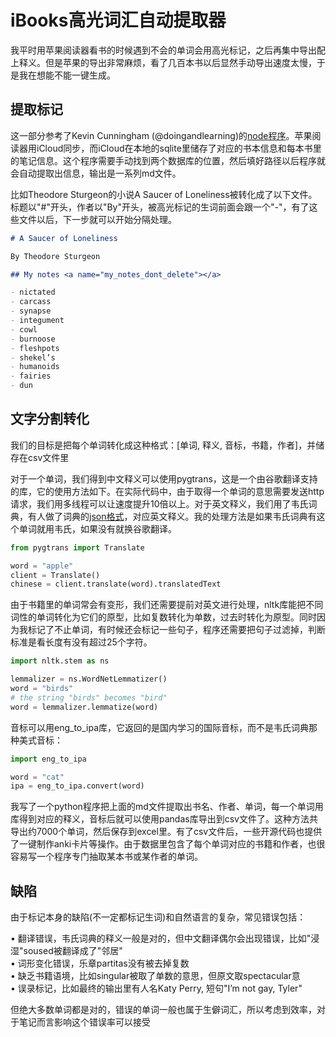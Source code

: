 # iBooks高光词汇自动提取器

我平时用苹果阅读器看书的时候遇到不会的单词会用高光标记，之后再集中导出配上释义。但是苹果的导出非常麻烦，看了几百本书以后显然手动导出速度太慢，于是我在想能不能一键生成。

## 提取标记
这一部分参考了Kevin Cunningham (@doingandlearning)的[node程序](https://www.kevincunningham.co.uk)。苹果阅读器用iCloud同步，而iCloud在本地的sqlite里储存了对应的书本信息和每本书里的笔记信息。这个程序需要手动找到两个数据库的位置，然后填好路径以后程序就会自动提取出信息，输出是一系列md文件。

比如Theodore Sturgeon的小说A Saucer of Loneliness被转化成了以下文件。标题以"#"开头，作者以"By"开头，被高光标记的生词前面会跟一个"-"，有了这些文件以后，下一步就可以开始分隔处理。
```md
# A Saucer of Loneliness

By Theodore Sturgeon

## My notes <a name="my_notes_dont_delete"></a>

- nictated
- carcass
- synapse
- integument
- cowl
- burnoose
- fleshpots
- shekel’s
- humanoids
- fairies
- dun
```

## 文字分割转化
我们的目标是把每个单词转化成这种格式：[单词, 释义, 音标，书籍，作者]，并储存在csv文件里

对于一个单词，我们得到中文释义可以使用pygtrans，这是一个由谷歌翻译支持的库，它的使用方法如下。在实际代码中，由于取得一个单词的意思需要发送http请求，我们用多线程可以让速度提升10倍以上。对于英文释义，我们用了韦氏词典，有人做了词典的[json格式](https://github.com/matthewreagan/WebstersEnglishDictionary)，对应英文释义。我的处理方法是如果韦氏词典有这个单词就用韦氏，如果没有就换谷歌翻译。

```py
from pygtrans import Translate

word = "apple"
client = Translate()
chinese = client.translate(word).translatedText
```

由于书籍里的单词常会有变形，我们还需要提前对英文进行处理，nltk库能把不同词性的单词转化为它们的原型，比如复数转化为单数，过去时转化为原型。同时因为我标记了不止单词，有时候还会标记一些句子，程序还需要把句子过滤掉，判断标准是看长度有没有超过25个字符。

```py
import nltk.stem as ns

lemmalizer = ns.WordNetLemmatizer()
word = "birds"
# the string "birds" becomes "bird"
word = lemmalizer.lemmatize(word)
```

音标可以用eng_to_ipa库，它返回的是国内学习的国际音标，而不是韦氏词典那种美式音标：
```py
import eng_to_ipa

word = "cat"
ipa = eng_to_ipa.convert(word)
```

我写了一个python程序把上面的md文件提取出书名、作者、单词，每一个单词用库得到对应的释义，音标后就可以使用pandas库导出到csv文件了。这种方法共导出约7000个单词，然后保存到excel里。有了csv文件后，一些开源代码也提供了一键制作anki卡片等操作。由于数据里包含了每个单词对应的书籍和作者，也很容易写一个程序专门抽取某本书或某作者的单词。


## 缺陷
由于标记本身的缺陷(不一定都标记生词)和自然语言的复杂，常见错误包括：

• 翻译错误，韦氏词典的释义一般是对的，但中文翻译偶尔会出现错误，比如"浸湿"soused被翻译成了"邻居" <br>
• 词形变化错误，乐章partitas没有被去掉复数<br>
• 缺乏书籍语境，比如singular被取了单数的意思，但原文取spectacular意<br>
• 误录标记，比如最终的输出里有人名Katy Perry, 短句"I’m not gay, Tyler"

但绝大多数单词都是对的，错误的单词一般也属于生僻词汇，所以考虑到效率，对于笔记而言影响这个错误率可以接受






